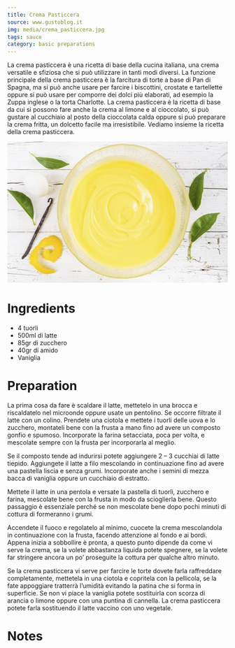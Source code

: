 ```yaml
---
title: Crema Pasticcera
source: www.gustoblog.it
img: media/crema_pasticcera.jpg
tags: sauce
category: basic preparations
---
```


La crema pasticcera è una ricetta di base della cucina italiana, una crema versatile e sfiziosa che si può utilizzare in tanti modi diversi. La funzione principale della crema pasticcera è la farcitura di torte a base di Pan di Spagna, ma si può anche usare per farcire i biscottini, crostate e tartellette oppure si può usare per comporre dei dolci più elaborati, ad esempio la Zuppa inglese o la torta Charlotte. La crema pasticcera è la ricetta di base da cui si possono fare anche la crema al limone e al cioccolato, si può gustare al cucchiaio al posto della cioccolata calda oppure si può preparare la crema fritta, un dolcetto facile ma irresistibile. Vediamo insieme la ricetta della crema pasticcera.

![Crema Pasticcera](media/crema_pasticcera.jpg)

Ingredients
===========

* 4 tuorli
* 500ml di latte
* 85gr di zucchero
* 40gr di amido
* Vaniglia

Preparation
===========

La prima cosa da fare è scaldare il latte, mettetelo in una brocca e riscaldatelo nel microonde oppure usate un pentolino. Se occorre filtrate il latte con un colino. Prendete una ciotola e mettete i tuorli delle uova e lo zucchero, montateli bene con la frusta a mano fino ad avere un composto gonfio e spumoso. Incorporate la farina setacciata, poca per volta, e mescolate sempre con la frusta per incorporarla al meglio.

Se il composto tende ad indurirsi potete aggiungere 2 – 3 cucchiai di latte tiepido. Aggiungete il latte a filo mescolando in continuazione fino ad avere una pastella liscia e senza grumi. Incorporate anche i semini di mezza bacca di vaniglia oppure un cucchiaio di estratto.

Mettete il latte in una pentola e versate la pastella di tuorli, zucchero e farina, mescolate bene con la frusta in modo da scioglierla bene. Questo passaggio è essenziale perché se non mescolate bene dopo pochi minuti di cottura di formeranno i grumi.

Accendete il fuoco e regolatelo al minimo, cuocete la crema mescolandola in continuazione con la frusta, facendo attenzione al fondo e ai bordi. Appena inizia a sobbollire è pronta, a questo punto dipende da come vi serve la crema, se la volete abbastanza liquida potete spegnere, se la volete far stringere ancora un po’ proseguite la cottura per qualche altro minuto.

Se la crema pasticcera vi serve per farcire le torte dovete farla raffreddare completamente, mettetela in una ciotola e copritela con la pellicola, se la fate appoggiare tratterrà l’umidità evitando la patina che si forma in superficie. Se non vi piace la vaniglia potete sostituirla con scorza di arancia o limone oppure con una puntina di cannella. La crema pasticcera potete farla sostituendo il latte vaccino con uno vegetale.


Notes
=====
